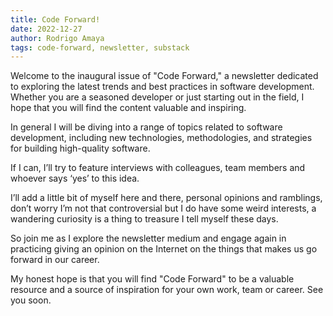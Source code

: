 ```yaml
---
title: Code Forward!
date: 2022-12-27
author: Rodrigo Amaya
tags: code-forward, newsletter, substack
---
```


Welcome to the inaugural issue of "Code Forward," a newsletter dedicated to exploring the latest trends and best practices in software development. Whether you are a seasoned developer or just starting out in the field, I hope that you will find the content valuable and inspiring.

In general I will be diving into a range of topics related to software development, including new technologies, methodologies, and strategies for building high-quality software.

If I can, I’ll try to feature interviews with colleagues, team members and whoever says ‘yes’ to this idea.

I’ll add a little bit of myself here and there, personal opinions and ramblings, don’t worry I’m not that controversial but I do have some weird interests, a wandering curiosity is a thing to treasure I tell myself these days.

So join me as I explore the newsletter medium and engage again in practicing giving an opinion on the Internet on the things that makes us go forward in our career.

My honest hope is that you will find "Code Forward" to be a valuable resource and a source of inspiration for your own work, team or career. See you soon.